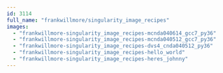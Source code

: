 ```yaml
---
id: 3114
full_name: "frankwillmore/singularity_image_recipes"
images: 
  - "frankwillmore-singularity_image_recipes-mcnda040614_gcc7_py36"
  - "frankwillmore-singularity_image_recipes-mcnda040512_gcc7_py36"
  - "frankwillmore-singularity_image_recipes-dvs4_cnda040512_py36"
  - "frankwillmore-singularity_image_recipes-hello_world"
  - "frankwillmore-singularity_image_recipes-heres_johnny"
---
```

